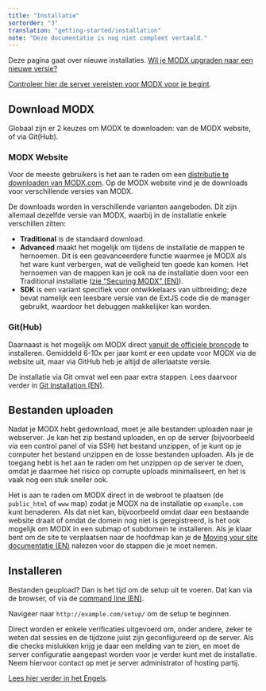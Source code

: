 ```yaml
---
title: "Installatie"
sortorder: "3"
translation: "getting-started/installation"
note: "Deze documentatie is nog niet compleet vertaald."
---
```


Deze pagina gaat over nieuwe installaties. [Wil je MODX upgraden naar een nieuwe versie?](aan-de-slag/onderhoud/upgraden)

[Controleer hier de server vereisten voor MODX voor je begint](aan-de-slag/server-vereisten).

## Download MODX

Globaal zijn er 2 keuzes om MODX te downloaden: van de MODX website, of via Git(Hub).

### MODX Website

Voor de meeste gebruikers is het aan te raden om een [distributie te downloaden van MODX.com](https://modx.com/download/). Op de MODX website vind je de downloads voor verschillende versies van MODX.

De downloads worden in verschillende varianten aangeboden. Dit zijn allemaal dezelfde versie van MODX, waarbij in de installatie enkele verschillen zitten:

- **Traditional** is de standaard download.
- **Advanced** maakt het mogelijk om tijdens de installatie de mappen te hernoemen. Dit is een geavanceerdere functie waarmee je MODX als het ware kunt verbergen, wat de veiligheid ten goede kan komen. Het hernoemen van de mappen kan je ook na de installatie doen voor een Traditional installatie ([zie "Securing MODX" (EN)](/current/en/getting-started/maintenance/securing-modx)).
- **SDK** is een variant specifiek voor ontwikkelaars van uitbreiding; deze bevat namelijk een leesbare versie van de ExtJS code die de manager gebruikt, waardoor het debuggen makkelijker kan worden.

### Git(Hub)

Daarnaast is het mogelijk om MODX direct [vanuit de officiele broncode](https://github.com/modxcms/revolution) te installeren. Gemiddeld 6-10x per jaar komt er een update voor MODX via de website uit, maar via GitHub heb je altijd de allerlaatste versie.

De installatie via Git omvat wel een paar extra stappen. Lees daarvoor verder in [Git Installation (EN)](/current/en/getting-started/installation/git-installation "Git Installation").

## Bestanden uploaden

Nadat je MODX hebt gedownload, moet je alle bestanden uploaden naar je webserver. Je kan het zip bestand uploaden, en op de server (bijvoorbeeld via een control panel of via SSH) het bestand unzippen, of je kunt op je computer het bestand unzippen en de losse bestanden uploaden. Als je de toegang hebt is het aan te raden om het unzippen op de server te doen, omdat je daarmee het risico op corrupte uploads minimaliseert, en het is vaak nog een stuk sneller ook.

Het is aan te raden om MODX direct in de webroot te plaatsen (de `public_html` of `www` map) zodat je MODX na de installatie op `example.com` kunt benaderen. Als dat niet kan, bijvoorbeeld omdat daar een bestaande website draait of omdat de domein nog niet is geregistreerd, is het ook mogelijk om MODX in een submap of subdomein te installeren. Als je klaar bent om de site te verplaatsen naar de hoofdmap kan je de [Moving your site documentatie (EN)](/current/en/getting-started/maintenance/moving-your-site) nalezen voor de stappen die je moet nemen.

## Installeren

Bestanden geupload? Dan is het tijd om de setup uit te voeren. Dat kan via de browser, of via de [command line (EN)](/current/en/getting-started/installation/cli).

Navigeer naar `http://example.com/setup/` om de setup te beginnen.

Direct worden er enkele verificaties uitgevoerd om, onder andere, zeker te weten dat sessies en de tijdzone juist zijn geconfigureerd op de server. Als die checks mislukken krijg je daar een melding van te zien, en moet de server configuratie aangepast worden voor je verder kunt met de installatie. Neem hiervoor contact op met je server administrator of hosting partij.

[Lees hier verder in het Engels](/current/en/getting-started/installation/standard).
